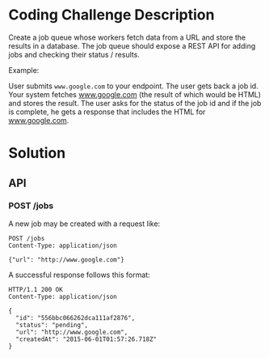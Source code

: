 # Coding Challenge Description

Create a job queue whose workers fetch data from a URL and store the results
in a database.  The job queue should expose a REST API for adding jobs and
checking their status / results.

Example:

User submits `www.google.com` to your endpoint.  The user gets back a job
id. Your system fetches www.google.com (the result of which would be HTML)
and stores the result.  The user asks for the status of the job id and if
the job is complete, he gets a response that includes the HTML for
www.google.com.

# Solution

## API

### POST /jobs

A new job may be created with a request like:

```http
POST /jobs
Content-Type: application/json

{"url": "http://www.google.com"}
```

A successful response follows this format:

```http
HTTP/1.1 200 OK
Content-Type: application/json

{
  "id": "556bbc066262dca111af2876",
  "status": "pending",
  "url": "http://www.google.com",
  "createdAt": "2015-06-01T01:57:26.718Z"
}
```
